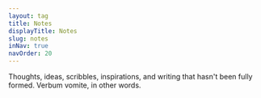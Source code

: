 ```yaml
---
layout: tag
title: Notes
displayTitle: Notes
slug: notes
inNav: true
navOrder: 20
---
```


Thoughts, ideas, scribbles, inspirations, and writing that hasn't been fully 
formed. Verbum vomite, in other words.
